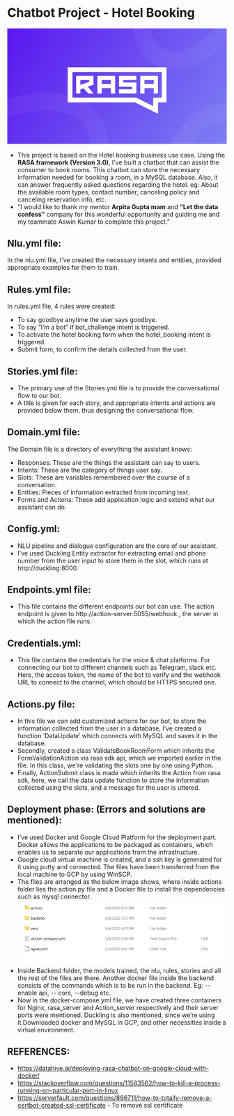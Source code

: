 # Chatbot Project - Hotel Booking

<img src="Images for read_me/logo.jpg">

* This project is based on the Hotel booking business use case. Using the **RASA framework (Version 3.0)**, I’ve built a chatbot that can assist the consumer to book rooms. This chatbot can store the necessary information needed for booking a room, in a MySQL database. Also, it can answer frequently asked questions regarding the hotel. eg: About the available room types, contact number, canceling policy and canceling reservation info, etc.
* “I would like to thank my mentor **Arpita Gupta mam** and **“Let the data confess”** company for this wonderful opportunity and guiding me and my teammate Aswin Kumar to complete this project.” 

## Nlu.yml file:
In the nlu.yml file, I've created the necessary intents and entities, provided appropriate examples for them to train.

## Rules.yml file:
In rules.yml file, 4 rules were created:
* To say goodbye anytime the user says goodbye.
* To say “I’m a bot” if bot_challenge intent is triggered.
* To activate the hotel booking form when the hotel_booking intent is triggered.
* Submit form, to confirm the details collected from the user.

## Stories.yml file:
* The primary use of the Stories.yml file is to provide the conversational flow to our bot. 
* A title is given for each story, and appropriate intents and actions are provided below them, thus designing the conversational flow.

## Domain.yml file:
The Domain file is a directory of everything the assistant knows: 
* Responses: These are the things the assistant can say to users.
* Intents: These are the category of things user say.
* Slots: These are variables remembered over the course of a conversation.
* Entities: Pieces of information extracted from incoming text.
* Forms and Actions: These add application logic and extend what our assistant can do.

## Config.yml:
* NLU pipeline and dialogue configuration are the core of our assistant. 
* I’ve used Duckling Entity extractor for extracting email and phone number from the user input to store them in the slot, which runs at http://duckling:8000.

## Endpoints.yml file:
* This file contains the different endpoints our bot can use. The action endpoint is given to http://action-server:5055/webhook , the server in which the action file runs.

## Credentials.yml:
* This file contains the credentials for the voice & chat platforms. For connecting our bot to different channels such as Telegram, slack etc. Here, the access token, the name of the bot to verify and the webhook URL to connect to the channel, which should be HTTPS secured one.

## Actions.py file:
* In this file we can add customized actions for our bot, to store the information collected from the user in a database, I’ve created a function ‘DataUpdate’ which connects with MySQL and saves it in the database.
* Secondly, created a class ValidateBookRoomForm which inherits the FormValidationAction via rasa sdk api, which we imported earlier in the file. In this class, we're validating the slots one by one using Python.
* Finally, ActionSubmit class is made which inherits the Action from rasa sdk, here, we call the data update function to store the information collected using the slots, and a message for the user is uttered.

## Deployment phase: (Errors and solutions are mentioned):
* I’ve used Docker and Google Cloud Platform for the deployment part. Docker allows the applications to be packaged as containers, which enables us to separate our applications from the infrastructure.
* Google cloud virtual machine is created, and a ssh key is generated for it using putty and connected. The files have been transferred from the local machine to GCP by using WinSCP.
* The files are arranged as the below image shows, where inside actions folder lies the action.py file and a Docker file to install the dependencies such as mysql connector.
          <img src = "Images for read_me/file arrangement.jpg"></img>
* Inside Backend folder, the models trained, the nlu, rules, stories and all the rest of the files are there. Another docker file inside the backend consists of the commands which is to be run in the backend. Eg: --enable api, -- cors, --debug etc.
* Now in the docker-compose.yml file, we have created three containers for Nginx, rasa_server and Action_server respectively and their server ports were mentioned. Duckling is also mentioned, since we’re using it.Downloaded docker and MySQL in GCP, and other necessities inside a virtual environment.


## REFERENCES:
* https://datahive.ai/deploying-rasa-chatbot-on-google-cloud-with-docker/
* https://stackoverflow.com/questions/11583562/how-to-kill-a-process-running-on-particular-port-in-linux 
* https://serverfault.com/questions/896711/how-to-totally-remove-a-certbot-created-ssl-certificate  - To remove ssl certificate


